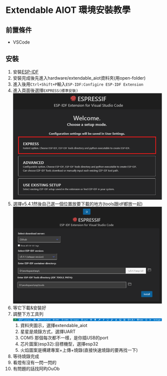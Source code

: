 # Extendable AIOT 環境安裝教學

## 前置條件

- VSCode

## 安裝

1. 安裝[ESP-IDF](https://marketplace.visualstudio.com/items/?itemName=espressif.esp-idf-extension)
2. 安裝完成後先進入hardware/extendable_aiot資料夾(用open-folder)
3. 進入後用```Ctrl+Shift+P```輸入```ESP-IDF:Configire ESP-IDF Extension```
4. 進入頁面後選擇```EXPRESS(標準安裝)```![示意圖](4.png)
5. 選擇v5.4.1然後自己選一個位置放要下載的地方(tools跟idf都放一起)![示意圖](5.png)
6. 等它下載&安裝好
7. 調整下方工具列![示意圖](7.png)
    1. 資料夾圖示，選擇extendable_aiot
    2. 星星是燒錄方式，選擇UART
    3. COM5 那個每次都不一樣，是你插USB的port
    4. 芯片圖案(esp32):目標機型，選擇esp32
    5. 火焰圖案是構建專案+上傳+燒錄(直接快速燒錄的要再找一下)
8. 等待燒錄完成
9. 看燈有沒有一閃一閃的
10. 有問題的話找阿昀OuOb
